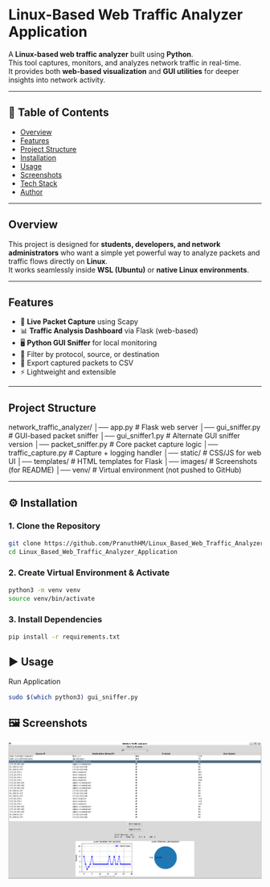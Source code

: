 # Linux-Based Web Traffic Analyzer Application  

A **Linux-based web traffic analyzer** built using **Python**.  
This tool captures, monitors, and analyzes network traffic in real-time.  
It provides both **web-based visualization** and **GUI utilities** for deeper insights into network activity.  

---

## 📌 Table of Contents
- [Overview](#overview)  
- [Features](#features)  
- [Project Structure](#project-structure)  
- [Installation](#installation)  
- [Usage](#usage)  
- [Screenshots](#screenshots)  
- [Tech Stack](#tech-stack)  
- [Author](#author)  

---

## Overview  
This project is designed for **students, developers, and network administrators** who want a simple yet powerful way to analyze packets and traffic flows directly on **Linux**.  
It works seamlessly inside **WSL (Ubuntu)** or **native Linux environments**.  

---

## Features  
- 📡 **Live Packet Capture** using Scapy  
- 📊 **Traffic Analysis Dashboard** via Flask (web-based)  
- 🖥️ **Python GUI Sniffer** for local monitoring  
- 🔎 Filter by protocol, source, or destination  
- 📂 Export captured packets to CSV  
- ⚡ Lightweight and extensible  

---

## Project Structure
network_traffic_analyzer/
│── app.py # Flask web server
│── gui_sniffer.py # GUI-based packet sniffer
│── gui_sniffer1.py # Alternate GUI sniffer version
│── packet_sniffer.py # Core packet capture logic
│── traffic_capture.py # Capture + logging handler
│── static/ # CSS/JS for web UI
│── templates/ # HTML templates for Flask
│── images/ # Screenshots (for README)
│── venv/ # Virtual environment (not pushed to GitHub)



---

## ⚙️ Installation  

### 1. Clone the Repository  
```bash
git clone https://github.com/PranuthHM/Linux_Based_Web_Traffic_Analyzer_Application.git
cd Linux_Based_Web_Traffic_Analyzer_Application
```

### 2. Create Virtual Environment & Activate
```bash
python3 -m venv venv
source venv/bin/activate
```

### 3. Install Dependencies
```bash
pip install -r requirements.txt
```
## ▶️ Usage
Run Application
``` bash
sudo $(which python3) gui_sniffer.py
```
## 🖼️ Screenshots
![Application](https://github.com/PranuthHM/Linux_Based_Web_Traffic_Analyzer_Application/blob/main/images/Application.png?raw=true)









